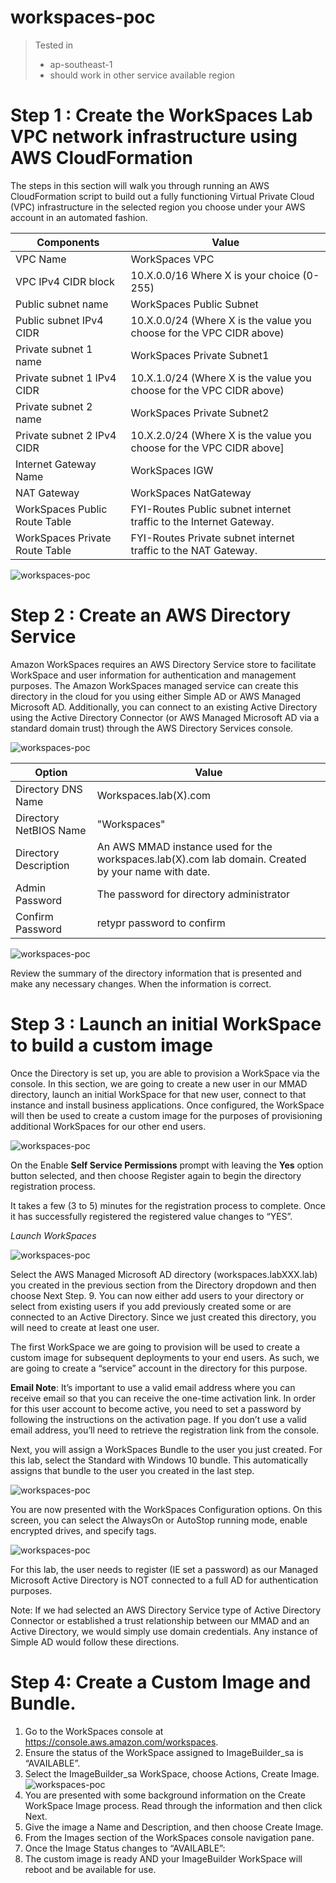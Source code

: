 # workspaces-poc

> Tested in
> * ap-southeast-1
> * should work in other service available region

# Step 1 : Create the WorkSpaces Lab VPC network infrastructure using AWS CloudFormation 
The steps in this section will walk you through running an AWS CloudFormation script to build out a fully functioning Virtual Private Cloud (VPC) infrastructure in the selected region you choose under your AWS account in an automated fashion.

| Components | Value |
| ------------- | ------------- |
| VPC Name  | WorkSpaces VPC  |
| VPC IPv4 CIDR block   | 10.X.0.0/16   Where X is your choice (0-255)  |
| Public subnet name  | WorkSpaces Public Subnet  |
| Public subnet IPv4 CIDR  | 10.X.0.0/24  (Where X is the value you choose for the VPC CIDR above)  |
| Private subnet 1 name | WorkSpaces Private Subnet1 |
| Private subnet 1 IPv4 CIDR | 10.X.1.0/24   (Where X is the value you choose for the VPC CIDR above) |
| Private subnet 2 name | WorkSpaces Private Subnet2 |
| Private subnet 2 IPv4 CIDR | 10.X.2.0/24   (Where X is the value you choose for the VPC CIDR above] |
| Internet Gateway Name |	WorkSpaces IGW  |
| NAT Gateway |	WorkSpaces NatGateway  |
| WorkSpaces Public Route Table |	FYI-Routes Public subnet internet traffic to the Internet Gateway. |
| WorkSpaces Private Route Table |	FYI-Routes Private subnet internet traffic to the NAT Gateway.  |


![workspaces-poc](images/network_diagram.jpg)


# Step 2 : Create an AWS Directory Service
Amazon WorkSpaces requires an AWS Directory Service store to facilitate WorkSpace and user information for authentication and management purposes. The Amazon WorkSpaces managed service can create this directory in the cloud for you using either Simple AD  or AWS Managed Microsoft AD. Additionally, you can connect to an existing Active Directory using the Active Directory Connector (or AWS Managed Microsoft AD via a standard domain trust) through the AWS Directory Services console. 

![workspaces-poc](images/ad.jpg)

| Option | Value |
| ------------- | ------------- |
| Directory DNS Name | Workspaces.lab(X).com |
| Directory NetBIOS Name | "Workspaces" |
| Directory Description | An AWS MMAD instance used for the workspaces.lab(X).com lab domain. Created by your name with date. |
| Admin Password | The password for directory administrator |
| Confirm Password | retypr password to confirm |

![workspaces-poc](images/subnet.jpg)

Review the summary of the directory information that is presented and make any necessary changes. When the information is correct. 


# Step 3 : Launch an initial WorkSpace to build a custom image
Once the Directory is set up, you are able to provision a WorkSpace via the console. In this section, we are going to create a new user in our MMAD directory, launch an initial 
WorkSpace for that new user, connect to that instance and install business applications. Once configured, the WorkSpace will then be used to create a custom image for the purposes of provisioning additional WorkSpaces for our other end users. 

![workspaces-poc](images/directory.jpg)

On the Enable **Self Service Permissions** prompt with leaving the **Yes** option button selected, and then choose Register again to begin the directory registration process.

It takes a few (3 to 5) minutes for the registration process to complete. Once it has successfully registered the registered value changes to “YES”. 

*Launch WorkSpaces*

![workspaces-poc](images/ws.jpg)

Select the AWS Managed Microsoft AD directory (workspaces.labXXX.lab) you created in the previous section from the Directory dropdown and then choose Next Step.
9.	You can now either add users to your directory or select from existing users if you add previously created some or are connected to an Active Directory. Since we just created this directory, you will need to create at least one user. 

The first WorkSpace we are going to provision will be used to create a custom image for subsequent deployments to your end users. As such, we are going to create a “service” account in the directory for this purpose.  

**Email Note**: It’s important to use a valid email address where you can receive email so that you can receive the one-time activation link. In order for this user account to become active, you need to set a password by following the instructions on the activation page. If you don’t use a valid email address, you’ll need to retrieve the registration link from the console. 

Next, you will assign a WorkSpaces Bundle  to the user you just created. For this lab, select the Standard with Windows 10 bundle. This automatically assigns that bundle to the user you created in the last step.

![workspaces-poc](images/bundle.jpg)

You are now presented with the WorkSpaces Configuration options. On this screen, you can select the AlwaysOn or AutoStop running mode, enable encrypted drives, and specify tags.

![workspaces-poc](images/mode.jpg)

For this lab, the user needs to register (IE set a password) as our Managed Microsoft Active Directory is NOT connected to a full AD for authentication purposes.

Note: If we had selected an AWS Directory Service type of Active Directory Connector or established a trust relationship between our MMAD and an Active Directory, we would simply use domain credentials. Any instance of Simple AD would follow these directions. 

# Step 4: Create a Custom Image and Bundle. 

1.	Go to the WorkSpaces console at https://console.aws.amazon.com/workspaces. 
2.	Ensure the status of the WorkSpace assigned to ImageBuilder_sa is “AVAILABLE”. 
3.	Select the ImageBuilder_sa WorkSpace, choose Actions, Create Image.  
![workspaces-poc](images/image.jpg)
4.	You are presented with some background information on the Create WorkSpace Image process. Read through the information and then click Next. 
5.	Give the image a Name and Description, and then choose Create Image. 
6.  From the Images section of the WorkSpaces console navigation pane.
7.	Once the Image Status changes to “AVAILABLE”: 
8.	The custom image is ready AND your ImageBuilder WorkSpace will reboot and be available for use. 

